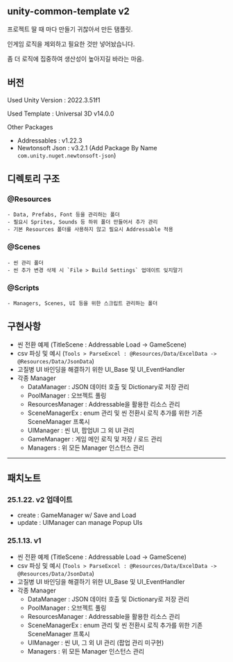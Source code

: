 ## unity-common-template v2
프로젝트 딸 때 마다 만들기 귀찮아서 만든 탬플릿.

인게임 로직을 제외하고 필요한 것만 넣어놨습니다.

좀 더 로직에 집중하여 생산성이 높아지길 바라는 마음.

## 버전
Used Unity Version : 2022.3.51f1

Used Template : Universal 3D v14.0.0

Other Packages
- Addressables : v1.22.3
- Newtonsoft Json : v3.2.1 (Add Package By Name `com.unity.nuget.newtonsoft-json`)

## 디렉토리 구조
### @Resources
    - Data, Prefabs, Font 등을 관리하는 폴더
    - 필요시 Sprites, Sounds 등 하위 폴더 만들어서 추가 관리
    - 기본 Resources 폴더를 사용하지 않고 필요시 Addressable 적용
### @Scenes
    - 씬 관리 폴더
    - 씬 추가 변경 삭제 시 `File > Build Settings` 업데이트 잊지말기
### @Scripts
    - Managers, Scenes, UI 등을 위한 스크립트 관리하는 폴더

## 구현사항
- 씬 전환 예제 (TitleScene : Addressable Load -> GameScene)
- csv 파싱 및 예시 (`Tools > ParseExcel : @Resources/Data/ExcelData -> @Resources/Data/JsonData`)
- 고질병 UI 바인딩을 해결하기 위한 UI_Base 및 UI_EventHandler
- 각종 Manager
    - DataManager : JSON 데이터 호출 및 Dictionary로 저장 관리
    - PoolManager : 오브젝트 풀링
    - ResourcesManager : Addressable을 활용한 리소스 관리
    - SceneManagerEx : enum 관리 및 씬 전환시 로직 추가를 위한 기존 SceneManager 프록시
    - UIManager : 씬 UI, 팝업UI 그 외 UI 관리
    - GameManager : 게임 메인 로직 및 저장 / 로드 관리
    - Managers : 위 모든 Manager 인스턴스 관리

---

## 패치노트
### 25.1.22. v2 업데이트
- create : GameManager w/ Save and Load
- update : UIManager can manage Popup UIs

### 25.1.13. v1
- 씬 전환 예제 (TitleScene : Addressable Load -> GameScene)
- csv 파싱 및 예시 (`Tools > ParseExcel : @Resources/Data/ExcelData -> @Resources/Data/JsonData`)
- 고질병 UI 바인딩을 해결하기 위한 UI_Base 및 UI_EventHandler
- 각종 Manager
  - DataManager : JSON 데이터 호출 및 Dictionary로 저장 관리
  - PoolManager : 오브젝트 풀링
  - ResourcesManager : Addressable을 활용한 리소스 관리
  - SceneManagerEx : enum 관리 및 씬 전환시 로직 추가를 위한 기존 SceneManager 프록시
  - UIManager : 씬 UI, 그 외 UI 관리 (팝업 관리 미구현)
  - Managers : 위 모든 Manager 인스턴스 관리